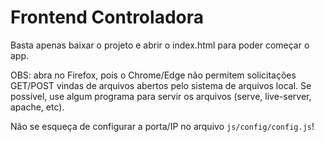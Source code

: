# Frontend Controladora

Basta apenas baixar o projeto e abrir o index.html para poder começar o app.

OBS: abra no Firefox, pois o Chrome/Edge não permitem solicitações GET/POST vindas de arquivos abertos pelo sistema de arquivos local. Se possível, use algum programa para servir os arquivos (serve, live-server, apache, etc).

Não se esqueça de configurar a porta/IP no arquivo `js/config/config.js`!
